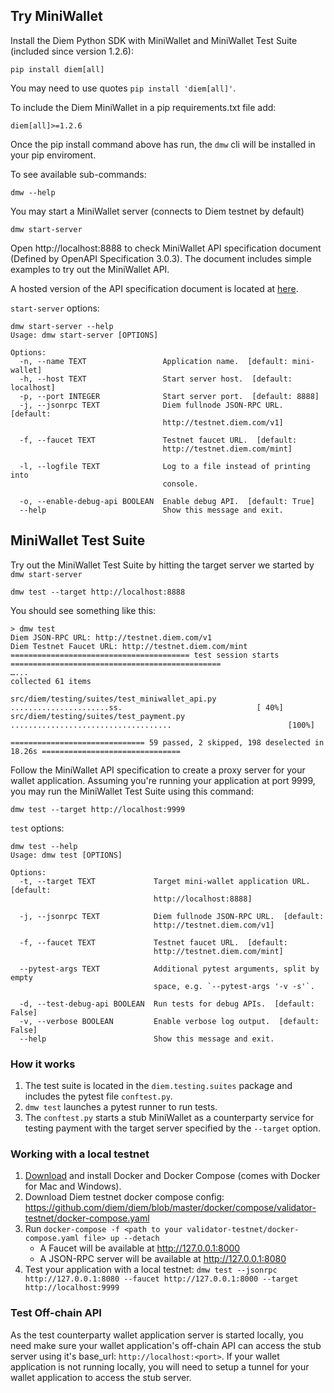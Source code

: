 ## Try MiniWallet

Install the Diem Python SDK with MiniWallet and MiniWallet Test Suite (included since version 1.2.6):
```
pip install diem[all]
```
You may need to use quotes `pip install 'diem[all]'`.

To include the Diem MiniWallet in a pip requirements.txt file add:
```
diem[all]>=1.2.6
```


Once the pip install command above has run, the `dmw` cli will be installed in your pip enviroment.

To see available sub-commands:
```
dmw --help
```

You may start a MiniWallet server (connects to Diem testnet by default)
```
dmw start-server
```

Open http://localhost:8888 to check MiniWallet API specification document (Defined by OpenAPI Specification 3.0.3).
The document includes simple examples to try out the MiniWallet API.

A hosted version of the API specification document is located at [here](https://diem.github.io/client-sdk-python/mini-wallet-api-spec.html).

`start-server` options:

```
dmw start-server --help
Usage: dmw start-server [OPTIONS]

Options:
  -n, --name TEXT                 Application name.  [default: mini-wallet]
  -h, --host TEXT                 Start server host.  [default: localhost]
  -p, --port INTEGER              Start server port.  [default: 8888]
  -j, --jsonrpc TEXT              Diem fullnode JSON-RPC URL.  [default:
                                  http://testnet.diem.com/v1]

  -f, --faucet TEXT               Testnet faucet URL.  [default:
                                  http://testnet.diem.com/mint]

  -l, --logfile TEXT              Log to a file instead of printing into
                                  console.

  -o, --enable-debug-api BOOLEAN  Enable debug API.  [default: True]
  --help                          Show this message and exit.
```


## MiniWallet Test Suite

Try out the MiniWallet Test Suite by hitting the target server we started by `dmw start-server`
```
dmw test --target http://localhost:8888
```
You should see something like this:

```
> dmw test
Diem JSON-RPC URL: http://testnet.diem.com/v1
Diem Testnet Faucet URL: http://testnet.diem.com/mint
======================================== test session starts ===============================================
…...
collected 61 items

src/diem/testing/suites/test_miniwallet_api.py ......................ss.                              [ 40%]
src/diem/testing/suites/test_payment.py ....................................                          [100%]

============================== 59 passed, 2 skipped, 198 deselected in 18.26s ===============================
```

Follow the MiniWallet API specification to create a proxy server for your wallet application.
Assuming you're running your application at port 9999, you may run the MiniWallet Test Suite using this command:
```
dmw test --target http://localhost:9999
```

`test` options:
```
dmw test --help
Usage: dmw test [OPTIONS]

Options:
  -t, --target TEXT             Target mini-wallet application URL.  [default:
                                http://localhost:8888]

  -j, --jsonrpc TEXT            Diem fullnode JSON-RPC URL.  [default:
                                http://testnet.diem.com/v1]

  -f, --faucet TEXT             Testnet faucet URL.  [default:
                                http://testnet.diem.com/mint]

  --pytest-args TEXT            Additional pytest arguments, split by empty
                                space, e.g. `--pytest-args '-v -s'`.

  -d, --test-debug-api BOOLEAN  Run tests for debug APIs.  [default: False]
  -v, --verbose BOOLEAN         Enable verbose log output.  [default: False]
  --help                        Show this message and exit.
```

### How it works

1. The test suite is located in the `diem.testing.suites` package and includes the pytest file `conftest.py`.
2. `dmw test` launches a pytest runner to run tests.
3. The `conftest.py` starts a stub MiniWallet as a counterparty service for testing payment with the target server specified by the `--target` option.


### Working with a local testnet

1. [Download](https://docs.docker.com/get-docker/) and install Docker and Docker Compose (comes with Docker for Mac and Windows).
2. Download Diem testnet docker compose config: https://github.com/diem/diem/blob/master/docker/compose/validator-testnet/docker-compose.yaml
3. Run `docker-compose -f <path to your validator-testnet/docker-compose.yaml file> up --detach`
   * A Faucet will be available at http://127.0.0.1:8000
   * A JSON-RPC server will be available at http://127.0.0.1:8080
4. Test your application with a local testnet: `dmw test --jsonrpc http://127.0.0.1:8080 --faucet http://127.0.0.1:8000 --target http://localhost:9999`

### Test Off-chain API

As the test counterparty wallet application server is started locally, you need make sure your wallet application's off-chain API can access the stub server using it's base_url: `http://localhost:<port>`.
If your wallet application is not running locally, you will need to setup a tunnel for your wallet application to access the stub server.
